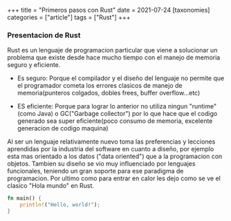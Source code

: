 +++
title = "Primeros pasos con Rust"
date = 2021-07-24
[taxonomies]
categories = ["article"]
tags = ["Rust"]
+++


### Presentacion de Rust

Rust es un lenguaje de programacion particular que viene a solucionar un
problema que existe desde hace mucho tiempo con el manejo de memoria seguro
y eficiente.

 - Es seguro: Porque el compilador y el diseño del lenguaje no permite que el programador
   cometa los errores clasicos de manejo de memoria(punteros colgados, dobles frees,
   buffer overflow...etc)

 - ES eficiente: Porque para lograr lo anterior no utiliza ningun "runtime"(como Java)
   o GC("Garbage collector") por lo que hace que el codigo generado sea super
   eficiente(poco consumo de memoria, excelente generacion de codigo maquina)

Al ser un lenguaje relativamente nuevo toma las preferencias y lecciones aprendidas
por la industria del software en cuanto a diseño, por ejemplo esta mas orientado
a los datos ("data oriented") que a la programacion con objetos. Tambien su diseño
se vio muy influenciado por lenguajes funcionales, teniendo un gran soporte para
ese paradigma de programacion. Por ultimo como para entrar en calor les dejo como
se ve el clasico "Hola mundo" en Rust.

```rust
fn main() {
    println!("Hello, world!");
}
```
